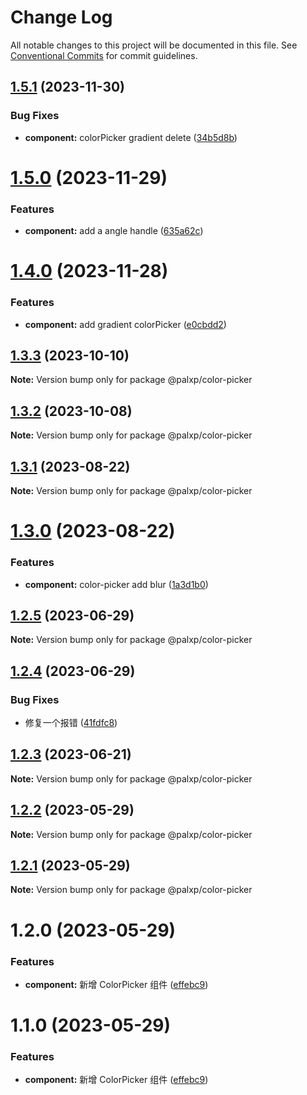 # Change Log

All notable changes to this project will be documented in this file.
See [Conventional Commits](https://conventionalcommits.org) for commit guidelines.

## [1.5.1](https://github.com/palxiao/front-end-arsenal/compare/@palxp/color-picker@1.5.0...@palxp/color-picker@1.5.1) (2023-11-30)


### Bug Fixes

* **component:** colorPicker gradient delete ([34b5d8b](https://github.com/palxiao/front-end-arsenal/commit/34b5d8b933a8e927802ba546528fdd1072d7de9b))





# [1.5.0](https://github.com/palxiao/front-end-arsenal/compare/@palxp/color-picker@1.4.0...@palxp/color-picker@1.5.0) (2023-11-29)


### Features

* **component:** add a angle handle ([635a62c](https://github.com/palxiao/front-end-arsenal/commit/635a62c379ae05d079cda7a9da0cf74ec0a81822))





# [1.4.0](https://github.com/palxiao/front-end-arsenal/compare/@palxp/color-picker@1.3.3...@palxp/color-picker@1.4.0) (2023-11-28)


### Features

* **component:** add gradient colorPicker ([e0cbdd2](https://github.com/palxiao/front-end-arsenal/commit/e0cbdd20d9dad2ebc0de64e66958058bc4bf0cd6))





## [1.3.3](https://github.com/palxiao/front-end-arsenal/compare/@palxp/color-picker@1.3.2...@palxp/color-picker@1.3.3) (2023-10-10)

**Note:** Version bump only for package @palxp/color-picker





## [1.3.2](https://github.com/palxiao/front-end-arsenal/compare/@palxp/color-picker@1.3.1...@palxp/color-picker@1.3.2) (2023-10-08)

**Note:** Version bump only for package @palxp/color-picker





## [1.3.1](https://github.com/palxiao/front-end-arsenal/compare/@palxp/color-picker@1.3.0...@palxp/color-picker@1.3.1) (2023-08-22)

**Note:** Version bump only for package @palxp/color-picker





# [1.3.0](https://github.com/palxiao/front-end-arsenal/compare/@palxp/color-picker@1.2.5...@palxp/color-picker@1.3.0) (2023-08-22)


### Features

* **component:** color-picker add blur ([1a3d1b0](https://github.com/palxiao/front-end-arsenal/commit/1a3d1b073dcbbc1a8c30ad625cd7eed285665932))





## [1.2.5](https://github.com/palxiao/front-end-arsenal/compare/@palxp/color-picker@1.2.4...@palxp/color-picker@1.2.5) (2023-06-29)

**Note:** Version bump only for package @palxp/color-picker





## [1.2.4](https://github.com/palxiao/front-end-arsenal/compare/@palxp/color-picker@1.2.3...@palxp/color-picker@1.2.4) (2023-06-29)


### Bug Fixes

* 修复一个报错 ([41fdfc8](https://github.com/palxiao/front-end-arsenal/commit/41fdfc8a1a6ef32e221c7fae97b1aa5e24b63a0e))





## [1.2.3](https://github.com/palxiao/front-end-arsenal/compare/@palxp/color-picker@1.2.2...@palxp/color-picker@1.2.3) (2023-06-21)

**Note:** Version bump only for package @palxp/color-picker





## [1.2.2](https://github.com/palxiao/front-end-arsenal/compare/@palxp/color-picker@1.2.1...@palxp/color-picker@1.2.2) (2023-05-29)

**Note:** Version bump only for package @palxp/color-picker





## [1.2.1](https://github.com/palxiao/front-end-arsenal/compare/@palxp/color-picker@1.2.0...@palxp/color-picker@1.2.1) (2023-05-29)

**Note:** Version bump only for package @palxp/color-picker





# 1.2.0 (2023-05-29)


### Features

* **component:** 新增 ColorPicker 组件 ([effebc9](https://github.com/palxiao/front-end-arsenal/commit/effebc9795ce1426f3126c1fe07e58673da5748a))





# 1.1.0 (2023-05-29)


### Features

* **component:** 新增 ColorPicker 组件 ([effebc9](https://github.com/palxiao/front-end-arsenal/commit/effebc9795ce1426f3126c1fe07e58673da5748a))
